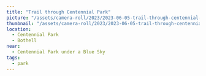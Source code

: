 ```yaml
---
title: "Trail through Centennial Park"
picture: "/assets/camera-roll/2023/2023-06-05-trail-through-centennial-park/20230605_003843088_iOS.jpg"
thumbnail: "/assets/camera-roll/2023/2023-06-05-trail-through-centennial-park/20230605_003843088_iOS-thumbnail.jpg"
location:
  - Centennial Park
  - Bothell
near:
  - Centennial Park under a Blue Sky
tags:
  - park
---
```

